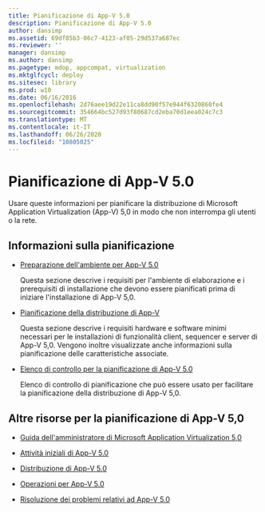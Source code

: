 ```yaml
---
title: Pianificazione di App-V 5.0
description: Pianificazione di App-V 5.0
author: dansimp
ms.assetid: 69df85b3-06c7-4123-af05-29d537a687ec
ms.reviewer: ''
manager: dansimp
ms.author: dansimp
ms.pagetype: mdop, appcompat, virtualization
ms.mktglfcycl: deploy
ms.sitesec: library
ms.prod: w10
ms.date: 06/16/2016
ms.openlocfilehash: 2d76aee19d22e11ca8dd90f57e944f6320860fe4
ms.sourcegitcommit: 354664bc527d93f80687cd2eba70d1eea024c7c3
ms.translationtype: MT
ms.contentlocale: it-IT
ms.lasthandoff: 06/26/2020
ms.locfileid: "10805025"
---
```

# Pianificazione di App-V 5.0


Usare queste informazioni per pianificare la distribuzione di Microsoft Application Virtualization (App-V) 5,0 in modo che non interrompa gli utenti o la rete.

## Informazioni sulla pianificazione


-   [Preparazione dell'ambiente per App-V 5.0](preparing-your-environment-for-app-v-50.md)

    Questa sezione descrive i requisiti per l'ambiente di elaborazione e i prerequisiti di installazione che devono essere pianificati prima di iniziare l'installazione di App-V 5,0.

-   [Pianificazione della distribuzione di App-V](planning-to-deploy-app-v.md)

    Questa sezione descrive i requisiti hardware e software minimi necessari per le installazioni di funzionalità client, sequencer e server di App-V 5,0. Vengono inoltre visualizzate anche informazioni sulla pianificazione delle caratteristiche associate.

-   [Elenco di controllo per la pianificazione di App-V 5.0](app-v-50-planning-checklist.md)

    Elenco di controllo di pianificazione che può essere usato per facilitare la pianificazione della distribuzione di App-V 5,0.






## <a href="" id="other-resources-for-app-v-5-0-planning-"></a>Altre risorse per la pianificazione di App-V 5,0


-   [Guida dell'amministratore di Microsoft Application Virtualization 5,0](microsoft-application-virtualization-50-administrators-guide.md)

-   [Attività iniziali di App-V 5.0](getting-started-with-app-v-50--rtm.md)

-   [Distribuzione di App-V 5.0](deploying-app-v-50.md)

-   [Operazioni per App-V 5.0](operations-for-app-v-50.md)

-   [Risoluzione dei problemi relativi ad App-V 5.0](troubleshooting-app-v-50.md)

 

 





